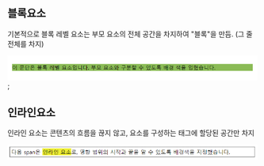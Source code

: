 ## 블록요소
기본적으로 블록 레벨 요소는 부모 요소의 전체 공간을 차지하여 "블록"을 만듬. (그 줄 전체를 차지)

![블록.png](./img/블록.png);

## 인라인요소
인라인 요소는 콘텐츠의 흐름을 끊지 않고, 요소를 구성하는 태그에 할당된 공간만 차지

![블록.png](./img/%EC%9D%B8%EB%9D%BC%EC%9D%B8.PNG)